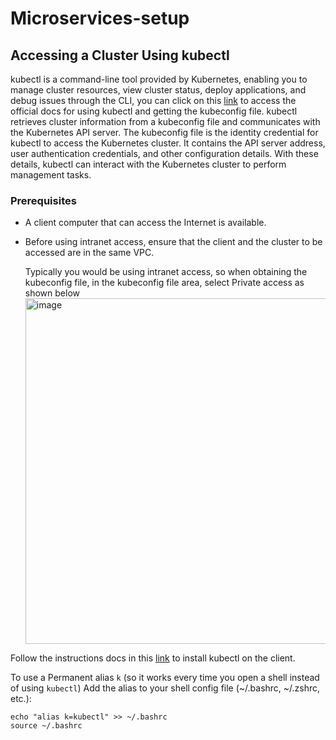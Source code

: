 # Microservices-setup

## Accessing a Cluster Using kubectl
kubectl is a command-line tool provided by Kubernetes, enabling you to manage cluster resources, view cluster status, deploy applications, and debug issues through the CLI, you can click on this [link](https://support.huaweicloud.com/intl/en-us/usermanual-cce/cce_10_0107.html#section0) to access the official docs for using kubectl and getting the kubeconfig file. kubectl retrieves cluster information from a kubeconfig file and communicates with the Kubernetes API server. The kubeconfig file is the identity credential for kubectl to access the Kubernetes cluster. It contains the API server address, user authentication credentials, and other configuration details. With these details, kubectl can interact with the Kubernetes cluster to perform management tasks.

### Prerequisites
- A client computer that can access the Internet is available.
- Before using intranet access, ensure that the client and the cluster to be accessed are in the same VPC.

  Typically you would be using intranet access, so when obtaining the kubeconfig file, in the kubeconfig file area, select Private access as shown below 
  <img width="990" height="553" alt="image" src="https://github.com/user-attachments/assets/0de0204c-2269-4ca4-b98b-55b24d58a10a" />


Follow the instructions docs in this [link](https://support.huaweicloud.com/intl/en-us/usermanual-cce/cce_10_0107.html#section6) to install kubectl on the client.

To use a Permanent alias `k` (so it works every time you open a shell instead of using `kubectl`)
Add the alias to your shell config file (~/.bashrc, ~/.zshrc, etc.):
```
echo "alias k=kubectl" >> ~/.bashrc
source ~/.bashrc
```
